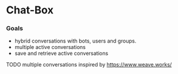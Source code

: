 Chat-Box
========

### Goals
* hybrid conversations with bots, users and groups.
* multiple active conversations
* save and retrieve active conversations



TODO
multiple conversations inspired by 
https://www.weave.works/
